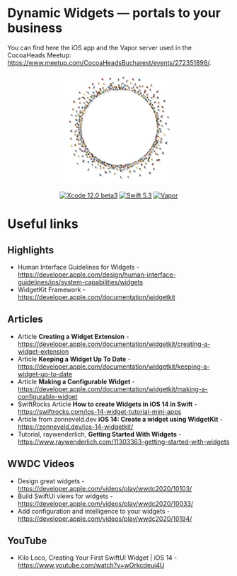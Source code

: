 # Dynamic Widgets — portals to your business
You can find here the iOS app and the Vapor server used in the CocoaHeads Meetup: https://www.meetup.com/CocoaHeadsBucharest/events/272351898/.

<p align="center">
    <img src="https://github.com/radude89/uniter/blob/master/logo.png" width="50%" height="50%" alt="Uniter Demo App" />
</p>
<p align="center">
    <a href="https://developer.apple.com/xcode/"><img src="https://img.shields.io/badge/Xcode-12.0%20beta3-blue.svg" alt="Xcode 12.0 beta3" /></a>
    <a href="https://swift.org"><img src="https://img.shields.io/badge/swift-5.3-orange.svg" alt="Swift 5.3" /></a>
    <a href="https://github.com/vapor/vapor"><img src="https://img.shields.io/badge/Web%20framework-Vapor4-green.svg" alt="Vapor" /></a>
</p>

# Useful links
## Highlights
* Human Interface Guidelines for Widgets - https://developer.apple.com/design/human-interface-guidelines/ios/system-capabilities/widgets
* WidgetKit Framework - https://developer.apple.com/documentation/widgetkit

## Articles
* Article **Creating a Widget Extension** - https://developer.apple.com/documentation/widgetkit/creating-a-widget-extension
* Article **Keeping a Widget Up To Date** - https://developer.apple.com/documentation/widgetkit/keeping-a-widget-up-to-date
* Article **Making a Configurable Widget** - https://developer.apple.com/documentation/widgetkit/making-a-configurable-widget
* SwiftRocks Article **How to create Widgets in iOS 14 in Swift** - https://swiftrocks.com/ios-14-widget-tutorial-mini-apps
* Article from zonneveld.dev **iOS 14: Create a widget using WidgetKit** - https://zonneveld.dev/ios-14-widgetkit/
* Tutorial, raywenderlich, **Getting Started With Widgets** - https://www.raywenderlich.com/11303363-getting-started-with-widgets

## WWDC Videos
* Design great widgets - https://developer.apple.com/videos/play/wwdc2020/10103/
* Build SwiftUI views for widgets - https://developer.apple.com/videos/play/wwdc2020/10033/
* Add configuration and intelligence to your widgets - https://developer.apple.com/videos/play/wwdc2020/10194/

## YouTube
* Kilo Loco, Creating Your First SwiftUI Widget | iOS 14 - https://www.youtube.com/watch?v=wOrkcdeui4U
